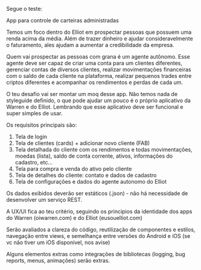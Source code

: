 
Segue o teste:

App para controle de carteiras administradas

Temos um foco dentro do Elliot em prospectar pessoas que possuem uma renda acima da média. Além de trazer dinheiro e ajudar consideravelmente o faturamento,
 ales ajudam a aumentar a credibilidade da empresa.

Quem vai prospectar as pessoas com grana é um agente autônomo. Esse agente deve ser capaz de criar uma conta para um clientes diferentes, gerenciar contas de diversos clientes,
 realizar movimentações financeiras com o saldo de cada cliente na plataforma, realizar pequenos trades entre criptos diferentes e acompanhar os rendimentos e perdas de cada um.

O teu desafio vai ser montar um moq desse app. Não temos nada de styleguide definido, o que pode ajudar um pouco é o próprio aplicativo da Warren e do Elliot. Lembrando que esse aplicativo deve ser funcional e super simples de usar.

Os requisitos principais são:

1. Tela de login
2. Tela de clientes (cards) + adicionar novo cliente (FAB)
3. Tela detalhada do cliente com os rendimentos e todas movimentações, moedas (lista), saldo de conta corrente, ativos, informações do cadastro, etc...
4. Tela para compra e venda do ativo pelo cliente
5. Tela de detalhes do cliente: contato e dados de cadastro
6. Tela de configurações e dados do agente autonomo do Elliot

Os dados exibidos deverão ser estáticos (.json) - não há necessidade de desenvolver um serviço REST.

A UX/UI fica ao teu critério, seguindo os principios da identidade dos apps do Warren (oiwarren.com) e do Elliot (eusouelliot.com)

Serão avaliados a clareza do código, reutilização de componentes e estilos, navegação entre views, e semelhança entre versões do Android e iOS (se vc não tiver um iOS disponível, nos avise)

Alguns elementos extras como integrações de bibliotecas (logging, bug reports, menus, animações) serão extras.
